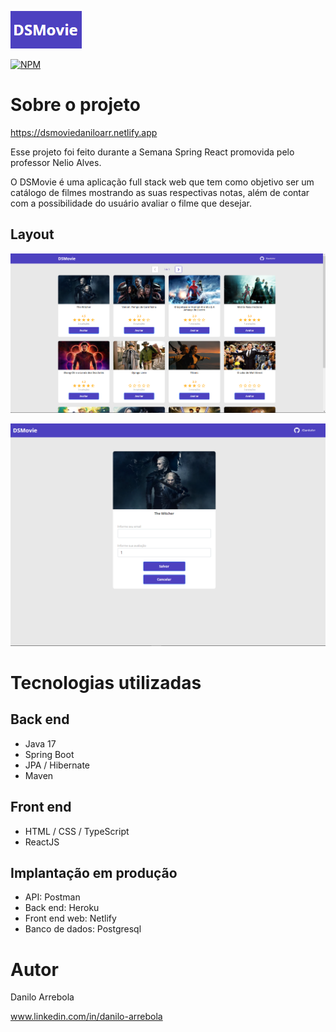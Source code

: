 
![Logo of the project](https://github.com/DaniloArr/dsmovie/blob/main/images-readme/logo.png)

[![NPM](https://img.shields.io/npm/l/react)](https://github.com/DaniloArr/dsmovie/blob/main/LICENSE) 

# Sobre o projeto

https://dsmoviedaniloarr.netlify.app

Esse projeto foi feito durante a Semana Spring React promovida pelo professor Nelio Alves.

O DSMovie é uma aplicação full stack web que tem como objetivo ser um catálogo de filmes mostrando as suas respectivas notas, além de contar com a possibilidade do usuário avaliar o filme que desejar.

## Layout 
![Web 1](https://github.com/DaniloArr/dsmovie/blob/main/images-readme/home%20page.png)

![Web 2](https://github.com/DaniloArr/dsmovie/blob/main/images-readme/form%20page.png)


# Tecnologias utilizadas
## Back end
- Java 17
- Spring Boot
- JPA / Hibernate
- Maven
## Front end
- HTML / CSS / TypeScript
- ReactJS

## Implantação em produção
- API: Postman
- Back end: Heroku
- Front end web: Netlify
- Banco de dados: Postgresql


# Autor

Danilo Arrebola

www.linkedin.com/in/danilo-arrebola

